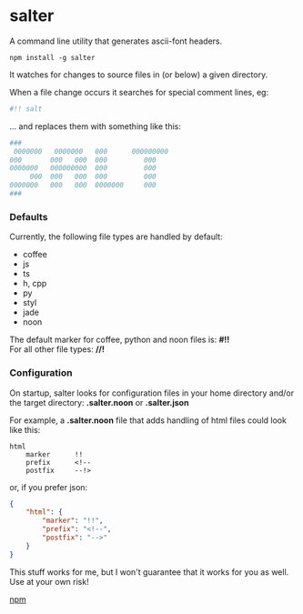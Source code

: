 # salter

A command line utility that generates ascii-font headers. 

```shell
npm install -g salter
```

It watches for changes to source files in (or below) a given directory.  

When a file change occurs it searches for special comment lines, eg:

```coffee
#!! salt
```
... and replaces them with something like this:

```coffee
###
 0000000   0000000   000      000000000
000       000   000  000         000   
0000000   000000000  000         000   
     000  000   000  000         000   
0000000   000   000  0000000     000   
###
```

### Defaults

Currently, the following file types are handled by default:

- coffee
- js
- ts
- h, cpp
- py
- styl
- jade
- noon

The default marker for coffee, python and noon files is: **#!!**  
For all other file types: **//!**

### Configuration

On startup, salter looks for configuration files in your home directory and/or the target directory: **.salter.noon** or **.salter.json**

For example, a **.salter.noon** file that adds handling of html files could look like this:
```
html
    marker      !!
    prefix      <!--
    postfix     --!>
```

or, if you prefer json:
``` json
{
    "html": {
        "marker": "!!",
        "prefix": "<!--",
        "postfix": "-->"
    }
}
```

This stuff works for me, but I won't guarantee that it works for you as well. 
Use at your own risk!

[npm](https://www.npmjs.com/package/salter)
